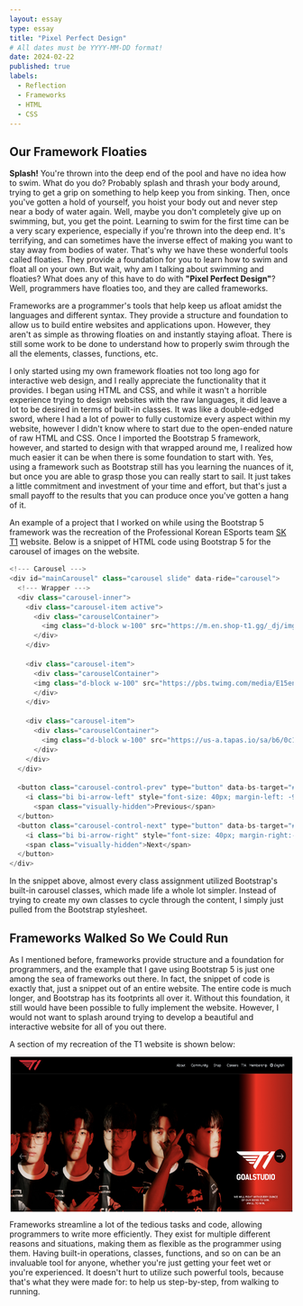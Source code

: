 ```yaml
---
layout: essay
type: essay
title: "Pixel Perfect Design"
# All dates must be YYYY-MM-DD format!
date: 2024-02-22
published: true
labels:
  - Reflection
  - Frameworks
  - HTML
  - CSS
---
```


## Our Framework Floaties

**Splash!** You're thrown into the deep end of the pool and have no idea how to swim. What do you do? Probably splash and thrash your body around, trying to get a grip on something to help keep you from sinking. Then, once you've gotten a hold of yourself, you hoist your body out and never step near a body of water again. Well, maybe you don't completely give up on swimming, but, you get the point. Learning to swim for the first time can be a very scary experience, especially if you're thrown into the deep end. It's terrifying, and can sometimes have the inverse effect of making you want to stay away from bodies of water. That's why we have these wonderful tools called floaties. They provide a foundation for you to learn how to swim and float all on your own. But wait, why am I talking about swimming and floaties? What does any of this have to do with **"Pixel Perfect Design"**? Well, programmers have floaties too, and they are called frameworks.

Frameworks are a programmer's tools that help keep us afloat amidst the languages and different syntax. They provide a structure and foundation to allow us to build entire websites and applications upon. However, they aren't as simple as throwing floaties on and instantly staying afloat. There is still some work to be done to understand how to properly swim through the all the elements, classes, functions, etc.

I only started using my own framework floaties not too long ago for interactive web design, and I really appreciate the functionality that it provides. I began using HTML and CSS, and while it wasn't a horrible experience trying to design websites with the raw languages, it did leave a lot to be desired in terms of built-in classes. It was like a double-edged sword, where I had a lot of power to fully customize every aspect within my website, however I didn't know where to start due to the open-ended nature of raw HTML and CSS. Once I imported the Bootstrap 5 framework, however, and started to design with that wrapped around me, I realized how much easier it can be when there is some foundation to start with. Yes, using a framework such as Bootstrap still has you learning the nuances of it, but once you are able to grasp those you can really start to sail. It just takes a little commitment and investment of your time and effort, but that's just a small payoff to the results that you can produce once you've gotten a hang of it.

An example of a project that I worked on while using the Bootstrap 5 framework was the recreation of the Professional Korean ESports team [SK T1](https://www.t1.gg/) website. Below is a snippet of HTML code using Bootstrap 5 for the carousel of images on the website.

```js
<!--- Carousel --->
<div id="mainCarousel" class="carousel slide" data-ride="carousel">
  <!--- Wrapper --->
  <div class="carousel-inner">
    <div class="carousel-item active">
      <div class="carouselContainer">
        <img class="d-block w-100" src="https://m.en.shop-t1.gg/_dj/img/GoalStudio_Mobile.jpg" alt="t1">
      </div>
    </div>

    <div class="carousel-item">
      <div class="carouselContainer">
      <img class="d-block w-100" src="https://pbs.twimg.com/media/E15ennrUYAYMQcR.jpg" alt="t1 hq">
      </div>
    </div>

    <div class="carousel-item">
      <div class="carouselContainer">
        <img class="d-block w-100" src="https://us-a.tapas.io/sa/b6/0c1d9f53-afde-4ae4-984f-8122c49257f8.jpg" style="height: 700px" alt="tapas">
      </div>
    </div>
  </div>

  <button class="carousel-control-prev" type="button" data-bs-target="#mainCarousel" data-bs-slide="prev">
    <i class="bi bi-arrow-left" style="font-size: 40px; margin-left: -90px" aria-hidden="true"></i>
      <span class="visually-hidden">Previous</span>
  </button>
  <button class="carousel-control-next" type="button" data-bs-target="#mainCarousel" data-bs-slide="next">
    <i class="bi bi-arrow-right" style="font-size: 40px; margin-right:-90px" aria-hidden="true"></i>
    <span class="visually-hidden">Next</span>
  </button>
</div>
```
In the snippet above, almost every class assignment utilized Bootstrap's built-in carousel classes, which made life a whole lot simpler. Instead of trying to create my own classes to cycle through the content, I simply just pulled from the Bootstrap stylesheet. 

## Frameworks Walked So We Could Run

As I mentioned before, frameworks provide structure and a foundation for programmers, and the example that I gave using Bootstrap 5 is just one among the sea of frameworks out there. In fact, the snippet of code is exactly that, just a snippet out of an entire website. The entire code is much longer, and Bootstrap has its footprints all over it. Without this foundation, it still would have been possible to fully implement the website. However, I would not want to splash around trying to develop a beautiful and interactive website for all of you out there. 

A section of my recreation of the T1 website is shown below: 

<img class="img-fluid" src="../img/essay-img/t2.png" width="500" height="275" alt="Picture" style="display: block; margin: 0 auto" />

Frameworks streamline a lot of the tedious tasks and code, allowing programmers to write more efficiently. They exist for multiple different reasons and situations, making them as flexible as the programmer using them. Having built-in operations, classes, functions, and so on can be an invaluable tool for anyone, whether you're just getting your feet wet or you're experienced. It doesn't hurt to utilize such powerful tools, because that's what they were made for: to help us step-by-step, from walking to running.
